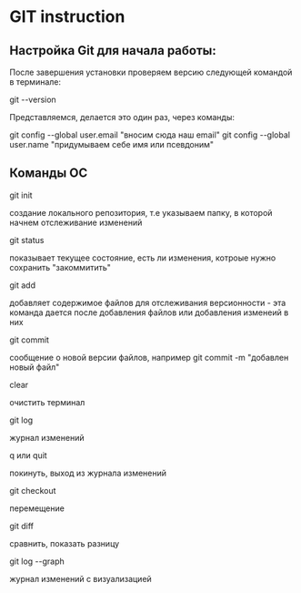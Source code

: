 # GIT instruction

## Настройка Git для начала работы:

После завершения  установки проверяем версию следующей командой в терминале:

git --version

Представляемся, делается это один раз, через команды:

git config --global user.email "вносим сюда наш email"
git config --global user.name "придумываем себе имя или псевдоним"

## Команды ОС

git init

создание локального репозитория, т.е указываем папку, в которой начнем отслеживание изменений

git status

показывает текущее состояние, есть ли изменения, котроые нужно сохранить "закоммитить"

git add

добавляет содержимое файлов для отслеживания версионности - эта команда дается после добавления файлов или добавления изменеий в них

git commit

сообщение о новой версии файлов, например git commit -m "добавлен новый файл"

clear

очистить терминал

git log

журнал изменений

q или quit

покинуть, выход из журнала изменений

git checkout 

перемещение 

git diff

сравнить, показать разницу

git log --graph

журнал изменений с визуализацией


